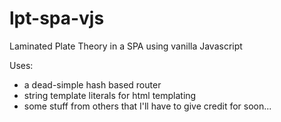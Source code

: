 # lpt-spa-vjs

Laminated Plate Theory in a SPA using vanilla Javascript

Uses:
- a dead-simple hash based router
- string template literals for html templating
- some stuff from others that I'll have to give credit for soon...
